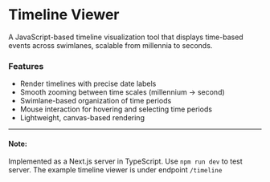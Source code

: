 # Timeline Viewer

A JavaScript-based timeline visualization tool that displays time-based events across swimlanes, scalable from millennia to seconds.

### Features
- Render timelines with precise date labels
- Smooth zooming between time scales (millennium → second)
- Swimlane-based organization of time periods
- Mouse interaction for hovering and selecting time periods
- Lightweight, canvas-based rendering

---

#### Note:
Implemented as a Next.js server in TypeScript.
Use `npm run dev` to test server.
The example timeline viewer is under endpoint `/timeline`


